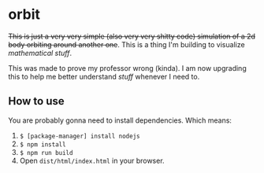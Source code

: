 # orbit
~~This is just a very very simple (also very very shitty code) simulation of a 2d body orbiting around another one~~.
This is a thing I'm building to visualize _mathematical stuff_.

This was made to prove my professor wrong (kinda). I am now upgrading this to help me
better understand _stuff_ whenever I need to.

## How to use
You are probably gonna need to install dependencies. Which means:
1) `$ [package-manager] install nodejs`
2) `$ npm install`
3) `$ npm run build`
4) Open `dist/html/index.html` in your browser.

